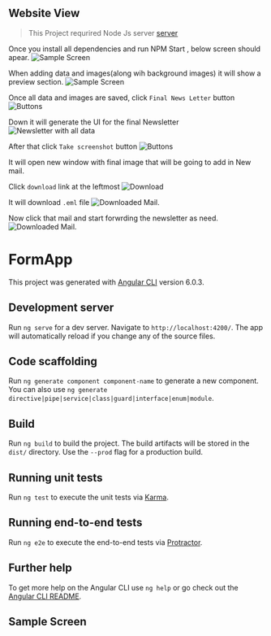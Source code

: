## Website View

 > This Project requrired Node Js server [server](https://github.com/AmitKRSaha/NewsLetter-Server)

Once you install all dependencies and run NPM Start , below screen should apear.
![Sample Screen](https://github.com/AmitKRSaha/Newsletter/blob/master/src/assets/samplescreen.png)

When adding data and images(along wih background images) it will show a preview section.
![Sample Screen](https://github.com/AmitKRSaha/Newsletter/blob/master/src/assets/sample_data.png)

Once all data and images are saved, click `Final News Letter` button
![Buttons](https://github.com/AmitKRSaha/Newsletter/blob/master/src/assets/takescreenshot.PNG)

Down it will generate the UI for the final Newsletter
![Newsletter with all data](https://github.com/AmitKRSaha/Newsletter/blob/master/src/assets/final_screen.png)

After that click `Take screenshot` button
![Buttons](https://github.com/AmitKRSaha/Newsletter/blob/master/src/assets/takescreenshot.PNG)

It will open new window with final image that will be going to add in New mail.

Click `download` link at the leftmost
![Download](https://github.com/AmitKRSaha/Newsletter/blob/master/src/assets/Download_Button.PNG)

It will download `.eml` file
![Downloaded Mail](https://github.com/AmitKRSaha/Newsletter/blob/master/src/assets/mail.PNG).

Now click that mail and start forwrding the newsletter as need. 
![Downloaded Mail](https://github.com/AmitKRSaha/Newsletter/blob/master/src/assets/mailwithattachment.PNG).



# FormApp

This project was generated with [Angular CLI](https://github.com/angular/angular-cli) version 6.0.3.

## Development server

Run `ng serve` for a dev server. Navigate to `http://localhost:4200/`. The app will automatically reload if you change any of the source files.

## Code scaffolding

Run `ng generate component component-name` to generate a new component. You can also use `ng generate directive|pipe|service|class|guard|interface|enum|module`.

## Build

Run `ng build` to build the project. The build artifacts will be stored in the `dist/` directory. Use the `--prod` flag for a production build.

## Running unit tests

Run `ng test` to execute the unit tests via [Karma](https://karma-runner.github.io).

## Running end-to-end tests

Run `ng e2e` to execute the end-to-end tests via [Protractor](http://www.protractortest.org/).

## Further help

To get more help on the Angular CLI use `ng help` or go check out the [Angular CLI README](https://github.com/angular/angular-cli/blob/master/README.md).

## Sample Screen

